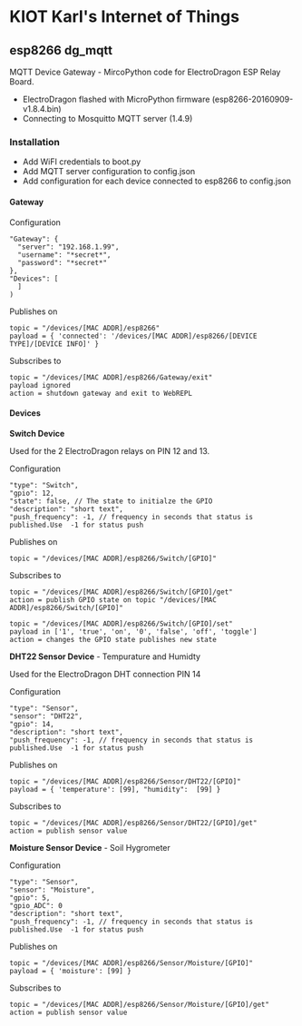 # KIOT Karl's Internet of Things

## esp8266 dg_mqtt
MQTT Device Gateway -  MircoPython code for ElectroDragon ESP Relay Board.

* ElectroDragon flashed with MicroPython firmware (esp8266-20160909-v1.8.4.bin) 
* Connecting to Mosquitto MQTT server (1.4.9) 

### Installation 
* Add WiFI credentials to boot.py
* Add MQTT server configuration to config.json
* Add configuration for each device connected to esp8266 to config.json

#### Gateway 

Configuration

    "Gateway": {  
      "server": "192.168.1.99",
      "username": "*secret*",
      "password": "*secret*"
    },
    "Devices": [
      ]
    )

Publishes on

    topic = "/devices/[MAC ADDR]/esp8266"
    payload = { 'connected': '/devices/[MAC ADDR]/esp8266/[DEVICE TYPE]/[DEVICE INFO]' }

Subscribes to

    topic = "/devices/[MAC ADDR]/esp8266/Gateway/exit"
    payload ignored
    action = shutdown gateway and exit to WebREPL

#### Devices 

**Switch Device**

Used for the 2 ElectroDragon relays on PIN 12 and 13.

Configuration

    "type": "Switch", 
    "gpio": 12,
    "state": false, // The state to initialze the GPIO 
    "description": "short text",
    "push_frequency": -1, // frequency in seconds that status is published.Use  -1 for status push

Publishes on

    topic = "/devices/[MAC ADDR]/esp8266/Switch/[GPIO]"

Subscribes to

    topic = "/devices/[MAC ADDR]/esp8266/Switch/[GPIO]/get"
    action = publish GPIO state on topic "/devices/[MAC ADDR]/esp8266/Switch/[GPIO]"

    topic = "/devices/[MAC ADDR]/esp8266/Switch/[GPIO]/set"
    payload in ['1', 'true', 'on', '0', 'false', 'off', 'toggle']
    action = changes the GPIO state publishes new state
 
**DHT22 Sensor Device** - Tempurature and Humidty

Used for the ElectroDragon DHT connection PIN 14

Configuration

    "type": "Sensor", 
    "sensor": "DHT22",
    "gpio": 14,  
    "description": "short text",
    "push_frequency": -1, // frequency in seconds that status is published.Use  -1 for status push

Publishes on

    topic = "/devices/[MAC ADDR]/esp8266/Sensor/DHT22/[GPIO]"
    payload = { 'temperature': [99], "humidity":  [99] }

Subscribes to

    topic = "/devices/[MAC ADDR]/esp8266/Sensor/DHT22/[GPIO]/get"
    action = publish sensor value

**Moisture Sensor Device** - Soil Hygrometer 

Configuration

    "type": "Sensor", 
    "sensor": "Moisture",
    "gpio": 5,
    "gpio_ADC": 0
    "description": "short text",
    "push_frequency": -1, // frequency in seconds that status is published.Use  -1 for status push

Publishes on

    topic = "/devices/[MAC ADDR]/esp8266/Sensor/Moisture/[GPIO]"
    payload = { 'moisture': [99] }

Subscribes to

    topic = "/devices/[MAC ADDR]/esp8266/Sensor/Moisture/[GPIO]/get"
    action = publish sensor value

